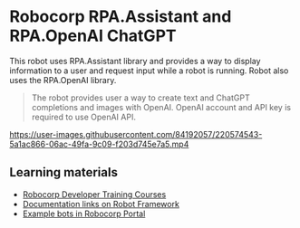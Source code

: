 # Robocorp RPA.Assistant and RPA.OpenAI ChatGPT

This robot uses RPA.Assistant library and provides a way to display information to a user and request input while a robot is running. Robot also uses the RPA.OpenAI library.

> The robot provides user a way to create text and ChatGPT completions and images with OpenAI. OpenAI account and API key is required to use OpenAI API. 

https://user-images.githubusercontent.com/84192057/220574543-5a1ac866-06ac-49fa-9c09-f203d745e7a5.mp4

## Learning materials

- [Robocorp Developer Training Courses](https://robocorp.com/docs/courses)
- [Documentation links on Robot Framework](https://robocorp.com/docs/languages-and-frameworks/robot-framework)
- [Example bots in Robocorp Portal](https://robocorp.com/portal)
